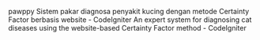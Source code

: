 pawppy
Sistem pakar diagnosa penyakit kucing dengan metode Certainty Factor berbasis website - CodeIgniter
An expert system for diagnosing cat diseases using the website-based Certainty Factor method - CodeIgniter
